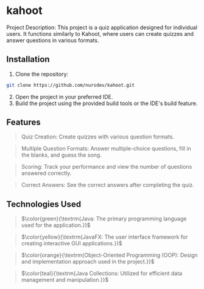 # kahoot

Project Description: This project is a quiz application designed for individual users. It functions similarly to Kahoot, where users can create quizzes and answer questions in various formats. 

## Installation

1. Clone the repository:
```bash
git clone https://github.com/nursdev/kahoot.git
```
2. Open the project in your preferred IDE.
3. Build the project using the provided build tools or the IDE's build feature.

## Features

> Quiz Creation: Create quizzes with various question formats.

> Multiple Question Formats: Answer multiple-choice questions, fill in the blanks, and guess the song.

> Scoring: Track your performance and view the number of questions answered correctly.

> Correct Answers: See the correct answers after completing the quiz.

## Technologies Used

> $\color{green}{\textrm{Java: The primary programming language used for the application.}}$

> $\color{yellow}{\textrm{JavaFX: The user interface framework for creating interactive GUI applications.}}$

> $\color{orange}{\textrm{Object-Oriented Programming (OOP): Design and implementation approach used in the project.}}$

> $\color{teal}{\textrm{Java Collections: Utilized for efficient data management and manipulation.}}$
